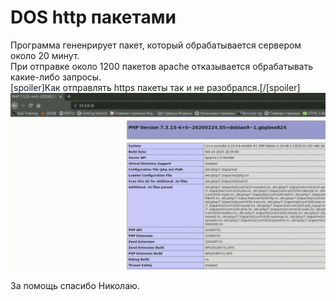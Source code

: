 # DOS http пакетами
Программа гененрирует пакет, который обрабатывается сервером около 20 минут.  
При отправке около 1200 пакетов apache отказывается обрабатывать какие-либо запросы.  
[spoiler]Как отправлять https пакеты так и не разобрался.[/[spoiler]
![alt text](preview.gif)  
  
За помощь спасибо Николаю.
